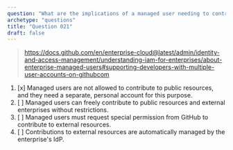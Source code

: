 ```yaml
---
question: "What are the implications of a managed user needing to contribute to resources outside of the enterprise?"
archetype: "questions"
title: "Question 021"
draft: false
---
```


> https://docs.github.com/en/enterprise-cloud@latest/admin/identity-and-access-management/understanding-iam-for-enterprises/about-enterprise-managed-users#supporting-developers-with-multiple-user-accounts-on-githubcom
1. [x] Managed users are not allowed to contribute to public resources, and they need a separate, personal account for this purpose.
1. [ ] Managed users can freely contribute to public resources and external enterprises without restrictions.
1. [ ] Managed users must request special permission from GitHub to contribute to external resources.
1. [ ] Contributions to external resources are automatically managed by the enterprise's IdP.